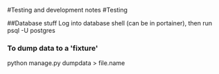 #Testing and development notes
#Testing

##Database stuff
Log into database shell (can be in portainer), then run
psql -U postgres

### To dump data to a 'fixture'
python manage.py dumpdata > file.name

